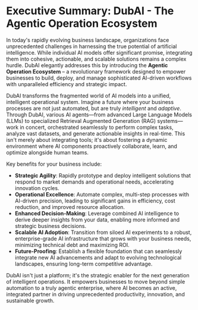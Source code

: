 # Executive Summary: DubAI - The Agentic Operation Ecosystem

In today's rapidly evolving business landscape, organizations face unprecedented challenges in harnessing the true potential of artificial intelligence. While individual AI models offer significant promise, integrating them into cohesive, actionable, and scalable solutions remains a complex hurdle. DubAI elegantly addresses this by introducing the **Agentic Operation Ecosystem** – a revolutionary framework designed to empower businesses to build, deploy, and manage sophisticated AI-driven workflows with unparalleled efficiency and strategic impact.

DubAI transforms the fragmented world of AI models into a unified, intelligent operational system. Imagine a future where your business processes are not just automated, but are truly *intelligent* and *adaptive*. Through DubAI, various AI agents—from advanced Large Language Models (LLMs) to specialized Retrieval Augmented Generation (RAG) systems—work in concert, orchestrated seamlessly to perform complex tasks, analyze vast datasets, and generate actionable insights in real-time. This isn't merely about integrating tools; it's about fostering a dynamic environment where AI components proactively collaborate, learn, and optimize alongside human teams.

Key benefits for your business include:

*   **Strategic Agility**: Rapidly prototype and deploy intelligent solutions that respond to market demands and operational needs, accelerating innovation cycles.
*   **Operational Excellence**: Automate complex, multi-step processes with AI-driven precision, leading to significant gains in efficiency, cost reduction, and improved resource allocation.
*   **Enhanced Decision-Making**: Leverage combined AI intelligence to derive deeper insights from your data, enabling more informed and strategic business decisions.
*   **Scalable AI Adoption**: Transition from siloed AI experiments to a robust, enterprise-grade AI infrastructure that grows with your business needs, minimizing technical debt and maximizing ROI.
*   **Future-Proofing**: Establish a flexible foundation that can seamlessly integrate new AI advancements and adapt to evolving technological landscapes, ensuring long-term competitive advantage.

DubAI isn't just a platform; it's the strategic enabler for the next generation of intelligent operations. It empowers businesses to move beyond simple automation to a truly agentic enterprise, where AI becomes an active, integrated partner in driving unprecedented productivity, innovation, and sustainable growth.